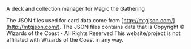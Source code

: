 A deck and collection manager for Magic the Gathering


The JSON files used for card data come from [http://mtgjson.com/](http://mtgjson.com/).
The JSON files contains data that is Copyright © Wizards of the Coast - All Rights Reserved
This website/project is not affiliated with Wizards of the Coast in any way.
